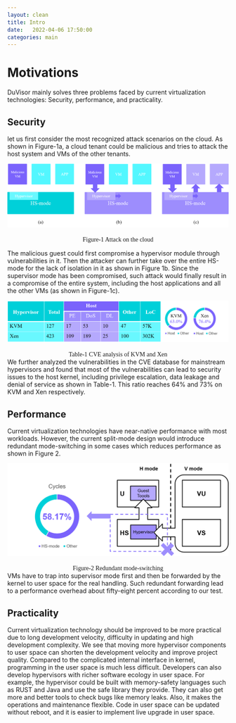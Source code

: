 ```yaml
---
layout: clean 
title: Intro
date:   2022-04-06 17:50:00
categories: main
---
```

# Motivations
DuVisor mainly solves three problems faced by current virtualization technologies: Security, performance, and practicality.

## Security
let us first consider the most recognized attack scenarios on the cloud. As shown in Figure-1a, a cloud tenant could be malicious and tries to attack the host system and VMs of the other tenants.

![alt Attack on the cloud](../img/attack.png )
<font face="黑体"><center>Figure-1 Attack on the cloud</center></font>

The malicious guest could first compromise a hypervisor module through vulnerabilities in it. Then the attacker can further take over the entire HS-mode for the lack of isolation in it as shown in Figure 1b.
Since the supervisor mode has been compromised, such attack would finally result in a compromise of the entire system, including the host applications and all the other VMs (as shown in Figure-1c).

![alt Table-1 CVE analysis of KVM and Xen](../img/CVE.png )
<font face="黑体"><center>Table-1 CVE analysis of KVM and Xen</center></font>
We further analyzed the vulnerabilities in the CVE database for mainstream hypervisors and found that most of the vulnerabilities can lead to security issues to the host kernel, including privilege escalation, data leakage and denial of service as shown in Table-1. This ratio reaches 64% and 73% on KVM and Xen respectively.

## Performance
Current virtualization technologies have near-native performance with most workloads. However, the current split-mode design would introduce redundant mode-switching in some cases which reduces performance as shown in Figure 2.

![alt Figure-2 Redundant mode-switching](../img/redundent.png )
<font face="黑体"><center>Figure-2 Redundant mode-switching</center></font>
VMs have to trap into supervisor mode first and then be forwarded by the kernel to user space for the real handling. Such redundant forwarding lead to a performance overhead about fifty-eight percent according to our test.

## Practicality
Current virtualization technology should be improved to be more practical due to long development velocity, difficulty in updating and high development complexity. We see that moving more hypervisor components to user space can shorten the development velocity and improve project quality. Compared to the complicated internal interface in kernel, programming in the user space is much less difficult. Developers can also develop hypervisors with richer software ecology in user space. For example, the hypervisor could be built with memory-safety languages such as RUST and Java and use the safe library they provide. They can also get more and better tools to check bugs like memory leaks. Also, it makes the operations and maintenance flexible. Code in user space can be updated without reboot, and it is easier to implement live upgrade in user space.
